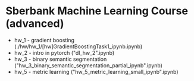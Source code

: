 # Sberbank Machine Learning Course (advanced)
- hw_1 - gradient boosting (./hw/hw_1/[hw]GradientBoostingTask1_ipynb.ipynb)
- hw_2 - intro in pytorch ("dl_hw_2".ipynb)
- hw_3 - binary semantic segmentation ("hw_3_binary_semantic_segmentation_partial_ipynb".ipynb)
- hw_5 - metric learning ("hw_5_metric_learning_small_ipynb".ipynb)
